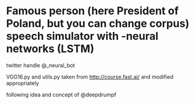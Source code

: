 # Famous person (here President of Poland, but you can change corpus) speech simulator with -neural networks (LSTM)

twitter handle @_neural_bot




VGG16.py and utils.py taken from http://course.fast.ai/ and modified appropriately

 following idea and concept of  @deepdrumpf

